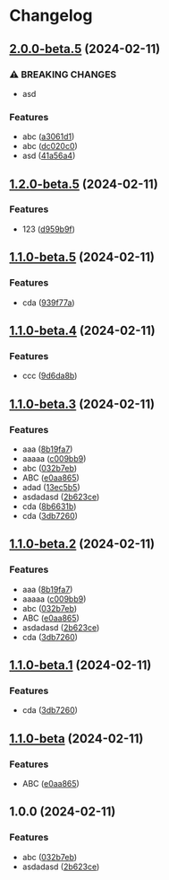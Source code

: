 # Changelog

## [2.0.0-beta.5](https://github.com/kalosisz/rel1/compare/v1.2.0-beta.5...v2.0.0-beta.5) (2024-02-11)


### ⚠ BREAKING CHANGES

* asd

### Features

* abc ([a3061d1](https://github.com/kalosisz/rel1/commit/a3061d1dc52e17c8b747fd786475a1df7b469e7e))
* abc ([dc020c0](https://github.com/kalosisz/rel1/commit/dc020c02b5970eb77e178a6a3e59cb4e781660ba))
* asd ([41a56a4](https://github.com/kalosisz/rel1/commit/41a56a4b4e8ef9ac49f7f3f8f84e49af67f86c2f))

## [1.2.0-beta.5](https://github.com/kalosisz/rel1/compare/v1.1.0-beta.5...v1.2.0-beta.5) (2024-02-11)


### Features

* 123 ([d959b9f](https://github.com/kalosisz/rel1/commit/d959b9fabe90b95d25763e6654a9cd1d5ddf6052))

## [1.1.0-beta.5](https://github.com/kalosisz/rel1/compare/v1.1.0-beta.4...v1.1.0-beta.5) (2024-02-11)


### Features

* cda ([939f77a](https://github.com/kalosisz/rel1/commit/939f77a79c9b686ea2c5248bfbb0165efc6efa30))

## [1.1.0-beta.4](https://github.com/kalosisz/rel1/compare/v1.1.0-beta.3...v1.1.0-beta.4) (2024-02-11)


### Features

* ccc ([9d6da8b](https://github.com/kalosisz/rel1/commit/9d6da8b1883d53a37b524cf5490fbd26b1871ccd))

## [1.1.0-beta.3](https://github.com/kalosisz/rel1/compare/v1.1.0-beta.2...v1.1.0-beta.3) (2024-02-11)


### Features

* aaa ([8b19fa7](https://github.com/kalosisz/rel1/commit/8b19fa7ad785fa3e8a66bec31f66caa16e9fae29))
* aaaaa ([c009bb9](https://github.com/kalosisz/rel1/commit/c009bb933c612e1c2ca9d5c59eff835439084bc0))
* abc ([032b7eb](https://github.com/kalosisz/rel1/commit/032b7ebbd882f9e8c25f2d3d2dd4aa4b16c06b8f))
* ABC ([e0aa865](https://github.com/kalosisz/rel1/commit/e0aa8658e2834dc416984ff38c7432ee52efc912))
* adad ([13ec5b5](https://github.com/kalosisz/rel1/commit/13ec5b5ec39a4698d793305c826f2b32d620a9ad))
* asdadasd ([2b623ce](https://github.com/kalosisz/rel1/commit/2b623ce63ad8b23af272b3e26c9bbd7ed4ec71b9))
* cda ([8b6631b](https://github.com/kalosisz/rel1/commit/8b6631bfec08c96c0dea290348a8734675b73dbd))
* cda ([3db7260](https://github.com/kalosisz/rel1/commit/3db7260c8f4ad4ea2e5d947429aa3f38316f75bb))

## [1.1.0-beta.2](https://github.com/kalosisz/rel1/compare/beta-v1.1.0-beta.1...beta-v1.1.0-beta.2) (2024-02-11)


### Features

* aaa ([8b19fa7](https://github.com/kalosisz/rel1/commit/8b19fa7ad785fa3e8a66bec31f66caa16e9fae29))
* aaaaa ([c009bb9](https://github.com/kalosisz/rel1/commit/c009bb933c612e1c2ca9d5c59eff835439084bc0))
* abc ([032b7eb](https://github.com/kalosisz/rel1/commit/032b7ebbd882f9e8c25f2d3d2dd4aa4b16c06b8f))
* ABC ([e0aa865](https://github.com/kalosisz/rel1/commit/e0aa8658e2834dc416984ff38c7432ee52efc912))
* asdadasd ([2b623ce](https://github.com/kalosisz/rel1/commit/2b623ce63ad8b23af272b3e26c9bbd7ed4ec71b9))
* cda ([3db7260](https://github.com/kalosisz/rel1/commit/3db7260c8f4ad4ea2e5d947429aa3f38316f75bb))

## [1.1.0-beta.1](https://github.com/kalosisz/rel1/compare/v1.1.0-beta...v1.1.0-beta.1) (2024-02-11)


### Features

* cda ([3db7260](https://github.com/kalosisz/rel1/commit/3db7260c8f4ad4ea2e5d947429aa3f38316f75bb))

## [1.1.0-beta](https://github.com/kalosisz/rel1/compare/v1.0.0...v1.1.0-beta) (2024-02-11)


### Features

* ABC ([e0aa865](https://github.com/kalosisz/rel1/commit/e0aa8658e2834dc416984ff38c7432ee52efc912))

## 1.0.0 (2024-02-11)


### Features

* abc ([032b7eb](https://github.com/kalosisz/rel1/commit/032b7ebbd882f9e8c25f2d3d2dd4aa4b16c06b8f))
* asdadasd ([2b623ce](https://github.com/kalosisz/rel1/commit/2b623ce63ad8b23af272b3e26c9bbd7ed4ec71b9))
